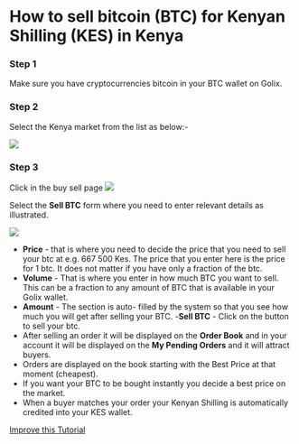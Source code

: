 # How to sell bitcoin (BTC) for Kenyan Shilling  (KES) in Kenya


### Step 1 
Make sure you have cryptocurrencies bitcoin in your BTC  wallet on Golix.

### Step 2
Select the Kenya  market from the list as below:-


![
](https://lh3.googleusercontent.com/n9AMNy-wL0NIfNaTbGIIGkGOpGQ7vE36iWJZSJYTj0yTyibciZQmIfZCnjj5hnm2mSWSOZeQ66Bi)


### Step 3

Click in the buy sell page
![
](https://lh3.googleusercontent.com/04MUq_1Xi1ym-IHKOOy1c7ZrwmY1KGCxZT16OA_p9w80oVqCn0WdSCJZdx98zwVPFwwfDHEhj3QJ)

Select the **Sell BTC** form where you need to enter relevant details as illustrated.


![
](https://lh3.googleusercontent.com/jZC4En3autpShWESG6KF-6D_BcOS9e6gQFl4bBxGSWHy9T8KJjkfi_HYGV_VarbHDAYKha3vWgti)

- **Price** - that is where you need to decide the price that you need to sell your btc at e.g. 667 500  Kes. The price that you enter here  is the price for 1 btc. It does not matter if you have only a fraction of the btc.
-  **Volume** - That  is where you enter in how much BTC you want to sell. This can be a fraction to any amount of BTC that is available in your Golix wallet.
- **Amount** - The  section is auto- filled  by the system so that you see how much you will get  after selling your BTC.
-**Sell BTC** - Click  on the button to sell your btc.
- After selling an order it will  be displayed  on the **Order Book**  and in your account it will be displayed on the **My Pending Orders** and it will attract buyers.
- Orders are displayed on the book starting with the Best Price at that moment (cheapest).
- If you want your BTC to be bought instantly you decide a best price on the market.
- When a buyer matches your order your Kenyan Shilling is automatically  credited into your KES wallet.

[Improve this Tutorial](https://github.com/golixdotcom/guides/blob/master/trading/sell_btc_with_for_kes_in_kenya.md)
